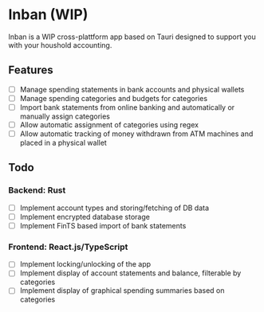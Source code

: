 # Inban (WIP)

Inban is a WIP cross-plattform app based on Tauri designed to support you with your houshold accounting.

## Features

- [ ] Manage spending statements in bank accounts and physical wallets
- [ ] Manage spending categories and budgets for categories
- [ ] Import bank statements from online banking and automatically or manually assign categories
- [ ] Allow automatic assignment of categories using regex
- [ ] Allow automatic tracking of money withdrawn from ATM machines and placed in a physical wallet

## Todo

### Backend: Rust

- [ ] Implement account types and storing/fetching of DB data
- [ ] Implement encrypted database storage
- [ ] Implement FinTS based import of bank statements

### Frontend: React.js/TypeScript

- [ ] Implement locking/unlocking of the app
- [ ] Implement display of account statements and balance, filterable by categories
- [ ] Implement display of graphical spending summaries based on categories

